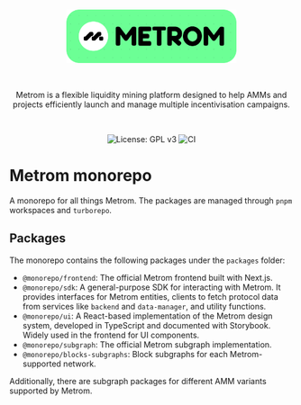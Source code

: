 <br />

<p align="center">
    <img src=".github/static/logo.svg" alt="Metrom logo" width="60%" />
</p>

<br />

<p align="center">
    Metrom is a flexible liquidity mining platform designed to help AMMs and projects efficiently launch and manage multiple incentivisation campaigns.
</p>

<br />

<p align="center">
    <img src="https://img.shields.io/badge/License-GPLv3-blue.svg" alt="License: GPL v3">
    <img src="https://github.com/metrom-xyz/monorepo/actions/workflows/ci.yml/badge.svg" alt="CI">
</p>

# Metrom monorepo

A monorepo for all things Metrom. The packages are managed through `pnpm`
workspaces and `turborepo`.

## Packages

The monorepo contains the following packages under the `packages` folder:

- `@monorepo/frontend`: The official Metrom frontend built with Next.js.
- `@monorepo/sdk`: A general-purpose SDK for interacting with Metrom. It
  provides interfaces for Metrom entities, clients to fetch protocol data from
  services like `backend` and `data-manager`, and utility functions.
- `@monorepo/ui`: A React-based implementation of the Metrom design system,
  developed in TypeScript and documented with Storybook. Widely used in the
  frontend for UI components.
- `@monorepo/subgraph`: The official Metrom subgraph implementation.
- `@monorepo/blocks-subgraphs`: Block subgraphs for each Metrom-supported
  network.

Additionally, there are subgraph packages for different AMM variants supported
by Metrom.
